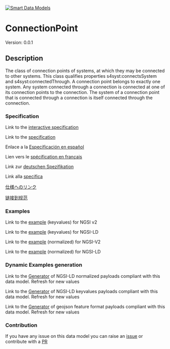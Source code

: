 [![Smart Data Models](https://smartdatamodels.org/wp-content/uploads/2022/01/SmartDataModels_logo.png "Logo")](https://smartdatamodels.org)
# ConnectionPoint
Version: 0.0.1

## Description 

The class of connection points of systems, at which they may be connected to other systems. This class qualifies properties s4syst:connectsSystem and s4syst:connectedThrough. A connection point belongs to exactly one system. Any system connected through a connection is connected at one of its connection points to the connection. The system of a connection point that is connected through a connection is itself connected through the connection.
### Specification

Link to the [interactive specification](https://swagger.lab.fiware.org/?url=https://smart-data-models.github.io/dataModel.S4SYST/ConnectionPoint/swagger.yaml)

Link to the [specification](https://github.com/smart-data-models/dataModel.S4SYST/blob/master/ConnectionPoint/doc/spec.md)

Enlace a la [Especificación en español](https://github.com/smart-data-models/dataModel.S4SYST/blob/master/ConnectionPoint/doc/spec_ES.md)

Lien vers le [spécification en français](https://github.com/smart-data-models/dataModel.S4SYST/blob/master/ConnectionPoint/doc/spec_FR.md)

Link zur [deutschen Spezifikation](https://github.com/smart-data-models/dataModel.S4SYST/blob/master/ConnectionPoint/doc/spec_DE.md)

Link alla [specifica](https://github.com/smart-data-models/dataModel.S4SYST/blob/master/ConnectionPoint/doc/spec_IT.md)

[仕様へのリンク](https://github.com/smart-data-models/dataModel.S4SYST/blob/master/ConnectionPoint/doc/spec_JA.md)

[链接到规范](https://github.com/smart-data-models/dataModel.S4SYST/blob/master/ConnectionPoint/doc/spec_ZH.md)
### Examples

Link to the [example](https://smart-data-models.github.io/dataModel.S4SYST/ConnectionPoint/examples/example.json) (keyvalues) for NGSI v2

Link to the [example](https://smart-data-models.github.io/dataModel.S4SYST/ConnectionPoint/examples/example.jsonld) (keyvalues) for NGSI-LD

Link to the [example](https://smart-data-models.github.io/dataModel.S4SYST/ConnectionPoint/examples/example-normalized.json) (normalized) for NGSI-V2

Link to the [example](https://smart-data-models.github.io/dataModel.S4SYST/ConnectionPoint/examples/example-normalized.jsonld) (normalized) for NGSI-LD
### Dynamic Examples generation

Link to the [Generator](https://smartdatamodels.org/extra/ngsi-ld_generator.php?schemaUrl=https://raw.githubusercontent.com/smart-data-models/dataModel.S4SYST/master/ConnectionPoint/schema.json&email=info@smartdatamodels.org) of NGSI-LD normalized payloads compliant with this data model. Refresh for new values

Link to the [Generator](https://smartdatamodels.org/extra/ngsi-ld_generator_keyvalues.php?schemaUrl=https://raw.githubusercontent.com/smart-data-models/dataModel.S4SYST/master/ConnectionPoint/schema.json&email=info@smartdatamodels.org) of NGSI-LD keyvalues payloads compliant with this data model. Refresh for new values

Link to the [Generator](https://smartdatamodels.org/extra/geojson_features_generator.php?schemaUrl=https://raw.githubusercontent.com/smart-data-models/dataModel.S4SYST/master/ConnectionPoint/schema.json&email=info@smartdatamodels.org) of geojson feature format payloads compliant with this data model. Refresh for new values
### Contribution

 If you have any issue on this data model you can raise an [issue](https://github.com/smart-data-models/dataModel.S4SYST/issues)  or contribute with a [PR](https://github.com/smart-data-models/dataModel.S4SYST/pulls)
